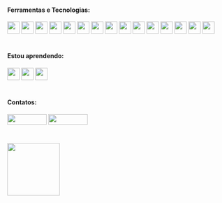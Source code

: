 #### Ferramentas e Tecnologias:
<div>
          <img src="https://cdn.jsdelivr.net/gh/devicons/devicon@latest/icons/amazonwebservices/amazonwebservices-original-wordmark.svg" width="28" height="28"/>
          <img src="https://cdn.jsdelivr.net/gh/devicons/devicon@latest/icons/bash/bash-original.svg" width="28" height="28"/>
          <img src="https://cdn.jsdelivr.net/gh/devicons/devicon@latest/icons/html5/html5-original.svg" width="28" height="28"/> 
          <img src="https://cdn.jsdelivr.net/gh/devicons/devicon@latest/icons/css3/css3-original.svg" width="28" height="28"/>
          <img src="https://cdn.jsdelivr.net/gh/devicons/devicon@latest/icons/terraform/terraform-original.svg" width="28" height="28"/>          
          <img src="https://cdn.jsdelivr.net/gh/devicons/devicon@latest/icons/helm/helm-original.svg" width="28" height="28""/>
          <img src="https://cdn.jsdelivr.net/gh/devicons/devicon@latest/icons/kubernetes/kubernetes-original.svg" width="28" height="28"/>          
          <img src="https://cdn.jsdelivr.net/gh/devicons/devicon@latest/icons/python/python-original.svg" width="28" height="28"/>          
          <img src="https://cdn.jsdelivr.net/gh/devicons/devicon@latest/icons/linux/linux-original.svg" width="28" height="28""/>
          <img src="https://cdn.jsdelivr.net/gh/devicons/devicon@latest/icons/docker/docker-original.svg" width="28" height="28"/>          
          <img src="https://cdn.jsdelivr.net/gh/devicons/devicon@latest/icons/postgresql/postgresql-original.svg" width="28" height="28"/>          
          <img src="https://cdn.jsdelivr.net/gh/devicons/devicon@latest/icons/mysql/mysql-original.svg" width="28" height="28"/>          
          <img src="https://cdn.jsdelivr.net/gh/devicons/devicon@latest/icons/mongodb/mongodb-original.svg" width="28" height="28"/>
          <img src="https://cdn.jsdelivr.net/gh/devicons/devicon@latest/icons/gitlab/gitlab-original.svg" width="28" height="28"/>
          <img src="https://cdn.jsdelivr.net/gh/devicons/devicon@latest/icons/jenkins/jenkins-line.svg" width="28" height="28""/>    
</div>

# 
#### Estou aprendendo:
<div>
          <img loading="lazy" src="https://cdn.jsdelivr.net/gh/devicons/devicon/icons/java/java-original.svg" width="28" height="28""/> 
          <img src="https://cdn.jsdelivr.net/gh/devicons/devicon@latest/icons/jenkins/jenkins-original.svg" width="28" height="28"/>
          <img src="https://cdn.jsdelivr.net/gh/devicons/devicon@latest/icons/javascript/javascript-original.svg" width="28" height="28"/>
</div>

# 
#### Contatos:
<div>
<a href="https://www.linkedin.com/in/adson-jonatas" target="_blank"><img loading="lazy" src="https://img.shields.io/badge/-LinkedIn-%230077B5?style=for-the-badge&logo=linkedin&logoColor=white" target="_blank"  width="90" height="24"></a> 
<a href="https://instagram.com/adson-jonatas" target="_blank"><img loading="lazy" src="https://img.shields.io/badge/-Instagram-%23E4405F?style=for-the-badge&logo=instagram&logoColor=white" target="_blank"  width="90" height="24"></a>
</div>

# 
 <div>
<a href="https://github.com/adson-jonatas">
<! -- <img loading="lazy" height="140em" src="https://github-readme-stats.vercel.app/api?username=adson-jonatas&show_icons=true&theme=gotham&include_all_commits=true&count_private=true"/>
<img loading="lazy" height="120em" src="https://github-readme-stats.vercel.app/api/top-langs/?username=adson-jonatas&layout=compact&langs_count=7&theme=github_dark&count_private=true"/>
</div> 

